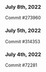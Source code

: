 ### July 8th, 2022

Commit #273960

### July 5th, 2022

Commit #314353


### July 4th, 2022

Commit #72281
